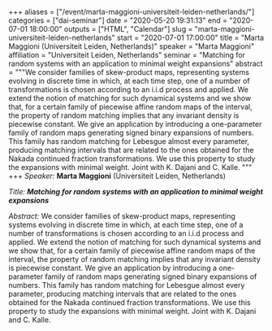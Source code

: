 +++
aliases = ["/event/marta-maggioni-universiteit-leiden-netherlands/"]
categories = ["dai-seminar"]
date = "2020-05-20 19:31:13"
end = "2020-07-01 18:00:00"
outputs = ["HTML", "Calendar"]
slug = "marta-maggioni-universiteit-leiden-netherlands"
start = "2020-07-01 17:00:00"
title = "Marta Maggioni (Universiteit Leiden, Netherlands)"
speaker = "Marta Maggioni"
affiliation = "Universiteit Leiden, Netherlands"
seminar = "Matching for random systems with an application to minimal weight expansions"
abstract = """We consider families of skew-product maps, representing
systems evolving in discrete time in which, at each time step, one of a
number of transformations is chosen according to an i.i.d process and
applied. We extend the notion of matching for such dynamical systems and
we show that, for a certain family of piecewise affine random maps of
the interval, the property of random matching implies that any invariant
density is piecewise constant. We give an application by introducing a
one-parameter family of random maps generating signed binary expansions
of numbers. This family has random matching for Lebesgue almost every
parameter, producing matching intervals that are related to the ones
obtained for the Nakada continued fraction transformations. We use this
property to study the expansions with minimal weight. Joint with K.
Dajani and C. Kalle.
"""
+++
*Speaker:* **Marta Maggioni** (Universiteit Leiden, Netherlands)

*Title:* ***Matching for random systems with an application to minimal weight expansions***

*Abstract:* We consider families of skew-product maps, representing
systems evolving in discrete time in which, at each time step, one of a
number of transformations is chosen according to an i.i.d process and
applied. We extend the notion of matching for such dynamical systems and
we show that, for a certain family of piecewise affine random maps of
the interval, the property of random matching implies that any invariant
density is piecewise constant. We give an application by introducing a
one-parameter family of random maps generating signed binary expansions
of numbers. This family has random matching for Lebesgue almost every
parameter, producing matching intervals that are related to the ones
obtained for the Nakada continued fraction transformations. We use this
property to study the expansions with minimal weight. Joint with K.
Dajani and C. Kalle.
